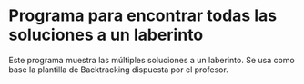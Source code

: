 # Programa para encontrar todas las soluciones a un laberinto

Este programa muestra las múltiples soluciones a un laberinto. Se usa como base la plantilla de Backtracking dispuesta por el profesor.
